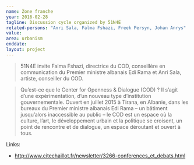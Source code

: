 ```yaml
---
name: Zone franche
year: 2016-02-28
tagline: Discussion cycle organized by 51N4E
related-persons: "Anri Sala, Falma Fshazi, Freek Persyn, Johan Anrys"
value:
area: urbanism
enddate:
layout: project
---
```

>51N4E invite Falma Fshazi, directrice du COD, conseillère en communication du Premier ministre albanais Edi Rama et Anri Sala, artiste, conseiller du COD.

>Qu’est-ce que le Center for Openness & Dialogue (COD) ? Il s’agit d’une expérimentation, d’un nouveau type d’institution gouvernementale. Ouvert en juillet 2015 à Tirana, en Albanie, dans les bureaux du Premier ministre albanais Edi Rama – un bâtiment jusqu’alors inaccessible au public – le COD est un espace où la culture, l’art, le développement urbain et la politique se croisent, un point de rencontre et de dialogue, un espace déroutant et ouvert à tous.


Links:
* <http://www.citechaillot.fr/newsletter/3266-conferences_et_debats.html>
